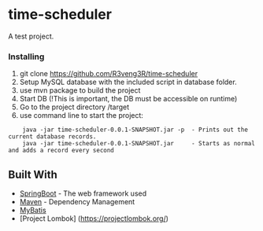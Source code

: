 # time-scheduler
A test project.

### Installing
1. git clone https://github.com/R3veng3R/time-scheduler
2. Setup MySQL database with the included script in database folder.
3. use mvn package to build the project
4. Start DB (!This is important, the DB must be accessible on runtime)
5. Go to the project directory /target
6. use command line to start the project:
```
    java -jar time-scheduler-0.0.1-SNAPSHOT.jar -p  - Prints out the current database records.
    java -jar time-scheduler-0.0.1-SNAPSHOT.jar     - Starts as normal and adds a record every second
```

## Built With

* [SpringBoot](https://projects.spring.io/spring-boot/) - The web framework used
* [Maven](https://maven.apache.org/) - Dependency Management
* [MyBatis](http://blog.mybatis.org/)
* [Project Lombok] (https://projectlombok.org/)